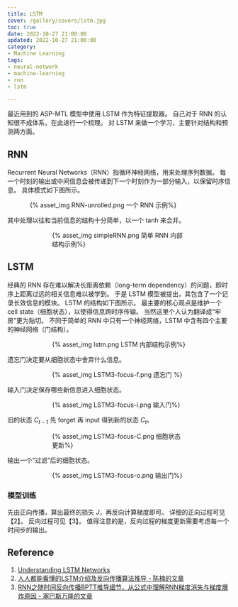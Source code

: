 ```yaml
---
title: LSTM
cover: /gallery/covers/lstm.jpg
toc: true
date: 2022-10-27 21:00:00
updated: 2022-10-27 21:00:00
category:
- Machine Learning
tags:
- neural-network
- machine-learning
- rnn
- lstm

---
```

<!-- omit in toc -->

最近用到的 ASP-MTL 模型中使用 LSTM 作为特征提取器。
自己对于 RNN 的认知很不成体系，在此进行一个梳理。
对 LSTM 来做一个学习，主要针对结构和预测两方面。

<!-- more -->

## RNN

Recurrent Neural Networks（RNN）指循环神经网络，用来处理序列数据。
每一个时刻的输出或中间信息会被传递到下一个时刻作为一部分输入，以保留时序信息。
具体模式如下图所示。

<div style="width:80%;margin:auto">{% asset_img RNN-unrolled.png 一个 RNN 示例%}</div>

其中处理以往和当前信息的结构十分简单，以一个 tanh 来合并。

<div style="width:60%;margin:auto">{% asset_img simpleRNN.png 简单 RNN 内部结构示例%}</div>


## LSTM

经典的 RNN 存在难以解决长距离依赖（long-term dependency）的问题，即时序上距离过远的相关信息难以被学到。
于是 LSTM 模型被提出，其包含了一个记录长效信息的模块。
LSTM 的结构如下图所示。
最主要的核心观点是维护一个 cell state（细胞状态），以使得信息跨时序传输。
当然这里个人认为翻译成“牢房”更为贴切。
不同于简单的 RNN 中只有一个神经网络，LSTM 中含有四个主要的神经网络（门结构）。

<div style="width:60%;margin:auto">{% asset_img lstm.png LSTM 内部结构示例%}</div>

遗忘门决定要从细胞状态中舍弃什么信息。
<div style="width:60%;margin:auto">{% asset_img LSTM3-focus-f.png 遗忘门 %}</div>

输入门决定保存哪些新信息进入细胞状态。
<div style="width:60%;margin:auto">{% asset_img LSTM3-focus-i.png 输入门%}</div>

旧的状态 $C_{t-1}$ 先 forget 再 input 得到新的状态 $C_t$。
<div style="width:60%;margin:auto">{% asset_img LSTM3-focus-C.png 细胞状态更新%}</div>

输出一个“过滤”后的细胞状态。
<div style="width:60%;margin:auto">{% asset_img LSTM3-focus-o.png 输出门%}</div>

### 模型训练

先由正向传播，算出最终的损失 $J$，再反向计算梯度即可。
详细的正向过程可见【2】。
反向过程可见【3】。
值得注意的是，反向过程的梯度更新需要考虑每一个时间步的输出。

## Reference
1. [Understanding LSTM Networks](http://colah.github.io/posts/2015-08-Understanding-LSTMs/)
2. [人人都能看懂的LSTM介绍及反向传播算法推导 - 陈楠的文章](https://zhuanlan.zhihu.com/p/83496936)
3. [RNN之随时间反向传播BPTT推导细节，从公式中理解RNN梯度消失与梯度爆炸原因 - 塞巴斯万隆的文章](https://zhuanlan.zhihu.com/p/54775438)



